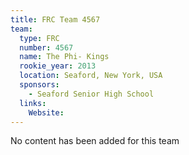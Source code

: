 ```yaml
---
title: FRC Team 4567
team:
  type: FRC
  number: 4567
  name: The Phi- Kings
  rookie_year: 2013
  location: Seaford, New York, USA
  sponsors:
    - Seaford Senior High School
  links:
    Website: 
---
```

No content has been added for this team